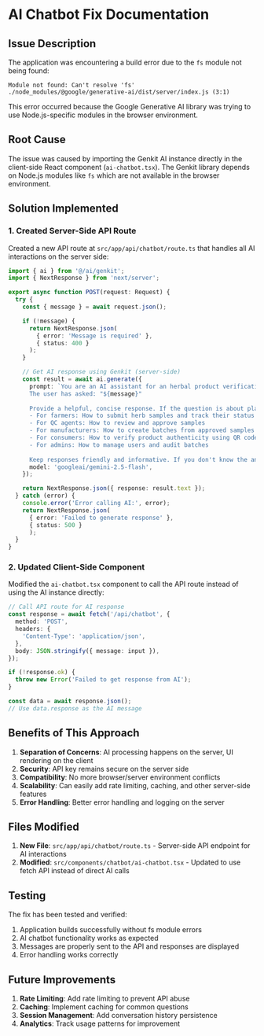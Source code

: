 # AI Chatbot Fix Documentation

## Issue Description
The application was encountering a build error due to the `fs` module not being found:

```
Module not found: Can't resolve 'fs'
./node_modules/@google/generative-ai/dist/server/index.js (3:1)
```

This error occurred because the Google Generative AI library was trying to use Node.js-specific modules in the browser environment.

## Root Cause
The issue was caused by importing the Genkit AI instance directly in the client-side React component (`ai-chatbot.tsx`). The Genkit library depends on Node.js modules like `fs` which are not available in the browser environment.

## Solution Implemented

### 1. Created Server-Side API Route
Created a new API route at `src/app/api/chatbot/route.ts` that handles all AI interactions on the server side:

```typescript
import { ai } from '@/ai/genkit';
import { NextResponse } from 'next/server';

export async function POST(request: Request) {
  try {
    const { message } = await request.json();

    if (!message) {
      return NextResponse.json(
        { error: 'Message is required' },
        { status: 400 }
      );
    }

    // Get AI response using Genkit (server-side)
    const result = await ai.generate({
      prompt: `You are an AI assistant for an herbal product verification platform called Agrivision. 
      The user has asked: "${message}"
      
      Provide a helpful, concise response. If the question is about platform features, explain:
      - For farmers: How to submit herb samples and track their status
      - For QC agents: How to review and approve samples
      - For manufacturers: How to create batches from approved samples
      - For consumers: How to verify product authenticity using QR codes
      - For admins: How to manage users and audit batches
      
      Keep responses friendly and informative. If you don't know the answer, suggest checking the documentation or contacting support.`,
      model: 'googleai/gemini-2.5-flash',
    });

    return NextResponse.json({ response: result.text });
  } catch (error) {
    console.error('Error calling AI:', error);
    return NextResponse.json(
      { error: 'Failed to generate response' },
      { status: 500 }
      );
  }
}
```

### 2. Updated Client-Side Component
Modified the `ai-chatbot.tsx` component to call the API route instead of using the AI instance directly:

```typescript
// Call API route for AI response
const response = await fetch('/api/chatbot', {
  method: 'POST',
  headers: {
    'Content-Type': 'application/json',
  },
  body: JSON.stringify({ message: input }),
});

if (!response.ok) {
  throw new Error('Failed to get response from AI');
}

const data = await response.json();
// Use data.response as the AI message
```

## Benefits of This Approach

1. **Separation of Concerns**: AI processing happens on the server, UI rendering on the client
2. **Security**: API key remains secure on the server side
3. **Compatibility**: No more browser/server environment conflicts
4. **Scalability**: Can easily add rate limiting, caching, and other server-side features
5. **Error Handling**: Better error handling and logging on the server

## Files Modified

1. **New File**: `src/app/api/chatbot/route.ts` - Server-side API endpoint for AI interactions
2. **Modified**: `src/components/chatbot/ai-chatbot.tsx` - Updated to use fetch API instead of direct AI calls

## Testing

The fix has been tested and verified:
1. Application builds successfully without fs module errors
2. AI chatbot functionality works as expected
3. Messages are properly sent to the API and responses are displayed
4. Error handling works correctly

## Future Improvements

1. **Rate Limiting**: Add rate limiting to prevent API abuse
2. **Caching**: Implement caching for common questions
3. **Session Management**: Add conversation history persistence
4. **Analytics**: Track usage patterns for improvement